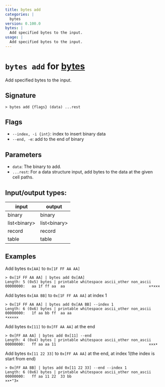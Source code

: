 ```yaml
---
title: bytes add
categories: |
  bytes
version: 0.100.0
bytes: |
  Add specified bytes to the input.
usage: |
  Add specified bytes to the input.
---
```

<!-- This file is automatically generated. Please edit the command in https://github.com/nushell/nushell instead. -->

# `bytes add` for [bytes](/commands/categories/bytes.md)

<div class='command-title'>Add specified bytes to the input.</div>

## Signature

```> bytes add {flags} (data) ...rest```

## Flags

 -  `--index, -i {int}`: index to insert binary data
 -  `--end, -e`: add to the end of binary

## Parameters

 -  `data`: The binary to add.
 -  `...rest`: For a data structure input, add bytes to the data at the given cell paths.


## Input/output types:

| input        | output       |
| ------------ | ------------ |
| binary       | binary       |
| list\<binary\> | list\<binary\> |
| record       | record       |
| table        | table        |
## Examples

Add bytes `0x[AA]` to `0x[1F FF AA AA]`
```nu
> 0x[1F FF AA AA] | bytes add 0x[AA]
Length: 5 (0x5) bytes | printable whitespace ascii_other non_ascii
00000000:   aa 1f ff aa  aa                                      ×•×××

```

Add bytes `0x[AA BB]` to `0x[1F FF AA AA]` at index 1
```nu
> 0x[1F FF AA AA] | bytes add 0x[AA BB] --index 1
Length: 6 (0x6) bytes | printable whitespace ascii_other non_ascii
00000000:   1f aa bb ff  aa aa                                   •×××××

```

Add bytes `0x[11]` to `0x[FF AA AA]` at the end
```nu
> 0x[FF AA AA] | bytes add 0x[11] --end
Length: 4 (0x4) bytes | printable whitespace ascii_other non_ascii
00000000:   ff aa aa 11                                          ×××•

```

Add bytes `0x[11 22 33]` to `0x[FF AA AA]` at the end, at index 1(the index is start from end)
```nu
> 0x[FF AA BB] | bytes add 0x[11 22 33] --end --index 1
Length: 6 (0x6) bytes | printable whitespace ascii_other non_ascii
00000000:   ff aa 11 22  33 bb                                   ××•"3×

```
